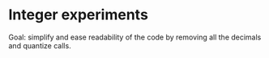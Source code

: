 # Integer experiments

Goal: simplify and ease readability of the code by removing all the decimals and quantize calls.


